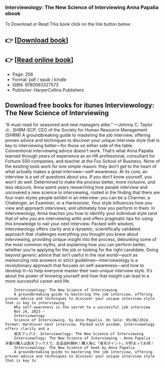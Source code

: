 ### Interviewology: The New Science of Interviewing Anna Papalia ebook

To Download or Read This book click on the link button below :

## 👉  [**[Download book](http://get-pdfs.com/download.php?group=book&from=github.com&id=697828&lnk=1064 "Download book")**]

## 👉  [**[Read online book](http://get-pdfs.com/download.php?group=book&from=github.com&id=697828&lnk=1064 "Read online book")**]


* Page: 256
* Format: pdf / epub / kindle
* ISBN: 9780063327573
* Publisher: HarperCollins Publishers



## Download free books for itunes Interviewology: The New Science of Interviewing



“A must-read for seasoned and new managers alike.” —Johnny C. Taylor Jr., SHRM-SCP, CEO of the Society for Human Resource Management (SHRM) A groundbreaking guide to mastering the job interview, offering proven advice and techniques to discover your unique interview style that is key to interviewing better—for those on either side of the table. Conventional interviewing advice doesn’t work. That’s what Anna Papalia learned through years of experience as an HR professional, consultant for Fortune 500 companies, and teacher at the Fox School of Business. None of the existing tools work for one simple reason: they don’t get to the heart of what actually makes a great interview—self-awareness. At its core, an interview is a set of questions about you. If you don’t know yourself, you won’t do well. Determined to make the process better, more inclusive, and less obscure, Anna spent years researching how people interview and uncovered a new science to interviewing, rooted in the finding that there are four main styles people exhibit in an interview: you can be a Charmer, a Challenger, an Examiner, or a Harmonizer. Your style influences how you view and approach interviews, and ultimately how you perform in them. In Interviewology, Anna teaches you how to identify your individual style (and that of who you are interviewing with) and offers pragmatic tips for using this knowledge to nail your next interview. Packed with wisdom, Interviewology offers clarity and a dynamic, scientifically validated approach that challenges everything you thought you knew about interviewing, providing unique insight into the process, debunking some of the most common myths, and explaining how you can perform better, whether you’re applying for the job or looking for the right candidate. Going beyond generic advice that isn’t useful in the real world—such as memorizing rote answers or strict guidelines—Interviewology is a revolutionary approach that focuses on self-awareness—and how to develop it—to help everyone master their own unique interview style. It’s about the power of knowing yourself and how that insight can lead to a more successful career and life.


        Interviewology: The New Science of Interviewing
        A groundbreaking guide to mastering the job interview, offering proven advice and techniques to discover your unique interview style that is key to interviewing 
        Why self-awareness is the secret to a successful job interview
        Nov 24, 2023 —
        Interviewology
        Science of Interviewing. by Anna Papalia. On Sale: 05/06/2024. Format: Hardcover next interview. Packed with wisdom, Interviewology offers clarity and a 
        楽天ブックス: Interviewology: The New Science of Interviewing
        Interviewology: The New Science of Interviewing - Anna Papalia - 洋書の購入は楽天ブックスで。全品送料無料！購入毎に「楽天ポイント」が貯まってお得！
        Interviewology: The New Science of book by Anna Papalia
        A groundbreaking guide to mastering the job interview, offering proven advice and techniques to discover your unique interview style that is key to 
    





